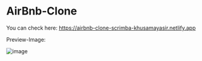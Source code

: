 # AirBnb-Clone

You can check here: https://airbnb-clone-scrimba-khusamayasir.netlify.app


Preview-Image: 

![image](https://user-images.githubusercontent.com/66178232/165744744-53906c1b-4ac7-4f4d-b676-2de30727847e.png)

